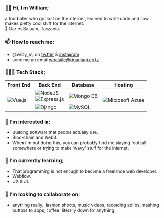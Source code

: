 ### 👋🏾 Hi, I’m William; 
  a footballer who got lost on the internet, learned to write code and now makes pretty cool stuff for the internet.
  <br>
  📍 Dar es Salaam, Tanzania.  

### 📫 How to reach me;
  - @wilby_mj on <a href="https://twitter.com/wilby_mj">twitter</a> & <a href="https://instagram.com/wilby_mj">instagram</a>
  - send me an email wbalaile@kiganjani.co.tz

### 👨🏾‍💻 Tech Stack;
<table>
<thead>
  <tr>
    <th>Front End</th>
    <th>Back End</th>
    <th>Database</th>
    <th>Hosting</th>
  </tr>
</thead>
<tbody>
  <tr>
    <td rowspan="2">
      <img alt="Vue.js" src="https://img.shields.io/badge/Vue.js-35495E?style=for-the-badge&logo=vue.js&logoColor=4FC08D">
    </td>
    <td>
      <img alt="NodeJS" src="https://img.shields.io/badge/Node.js-43853D?style=for-the-badge&logo=node.js&logoColor=white">
        <br>
      <img alt="Express.js" src="https://img.shields.io/badge/Express.js-404D59?style=for-the-badge">
    </td>
    <td>
      <img alt="Mongo DB" src="https://img.shields.io/badge/MongoDB-4EA94B?style=for-the-badge&logo=mongodb&logoColor=white">
    </td>
    <td rowspan="2">
      <img alt="Microsoft Azure" src="https://img.shields.io/badge/Microsoft_Azure-0089D6?style=for-the-badge&amp;logo=microsoft-azure&amp;logoColor=white">
    </td>
  </tr>
  <tr>
    <td>
      <img alt="Django" src="https://img.shields.io/badge/Django-092E20?style=for-the-badge&amp;logo=django&amp;logoColor=white">
    </td>
    <td>
      <img alt="MySQL" src="https://img.shields.io/badge/MySQL-00000F?style=for-the-badge&logo=mysql&logoColor=white">
    </td>
  </tr>
</tbody>
</table>
  
### 👀 I’m interested in;
  - Building software that people actually use.
  - Blockchain and Web3.
  - When i'm not doing this, you can probably find me playing football somewhere or trying to make 'wavy' stuff for the internet.

### 🌱 I’m currently learning;
  - That programming is not enough to become a freelance web developer.
  - Webflow.
  - UX & UI.

### 🤝 I’m looking to collaborate on;
  - anything really.. fashion shoots, music videos, recording adlibs, mashing buttons to apps, coffee. literally down for anything.

<!---
wilby-mj/wilby-mj is a ✨ special ✨ repository because its `README.md` (this file) appears on your GitHub profile.
You can click the Preview link to take a look at your changes.
--->
